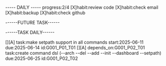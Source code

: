 ----- DAILY -----
progress:2/4
[X]habit:review code
[X]habit:check email
[X]habit:backup
[X]habit:check github

------FUTURE TASK------


------TASK DAILY------

[][A] task:make setpath support in all commands  start:2025-06-11 due:2025-06-14 id:G001_P01_T01 
[][A] depends_on:G001_P02_T01 task:create command dsl (--arch --del --add --init --dashboard --setpath) due:2025-06-25  id:G001_P02_T02



